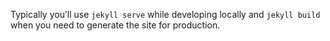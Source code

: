 Typically you’ll use `jekyll serve` while developing locally and `jekyll build` when you need to generate the site for production.